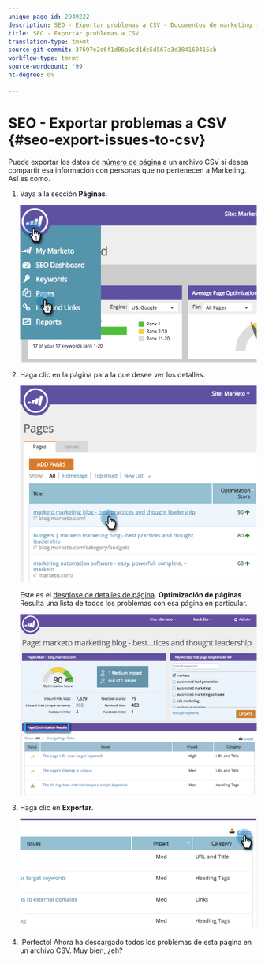 ```yaml
---
unique-page-id: 2949222
description: SEO - Exportar problemas a CSV - Documentos de marketing - Documentación del producto
title: SEO - Exportar problemas a CSV
translation-type: tm+mt
source-git-commit: 37697e2d6f1d86a6cd1de5d567a3d384160415cb
workflow-type: tm+mt
source-wordcount: '99'
ht-degree: 0%

---
```



# SEO - Exportar problemas a CSV {#seo-export-issues-to-csv}

Puede exportar los datos de [número de página](/help/marketo/product-docs/additional-apps/seo/pages/seo-understanding-pages.md) a un archivo CSV si desea compartir esa información con personas que no pertenecen a Marketing. Así es como.

1. Vaya a la sección **Páginas**.

   ![](assets/image2014-9-18-13-3a16-3a5.png)

1. Haga clic en la página para la que desee ver los detalles.

   ![](assets/image2014-9-18-13-3a16-3a8.png)

   Este es el [desglose de detalles de página](/help/marketo/product-docs/additional-apps/seo/pages/seo-using-the-page-detail-drill-down.md). **Optimización de páginas** Resulta una lista de todos los problemas con esa página en particular.

   ![](assets/image2014-9-18-13-3a16-3a12.png)

1. Haga clic en **Exportar**.

   ![](assets/image2014-9-18-13-3a16-3a39.png)

1. ¡Perfecto! Ahora ha descargado todos los problemas de esta página en un archivo CSV. Muy bien, ¿eh?
